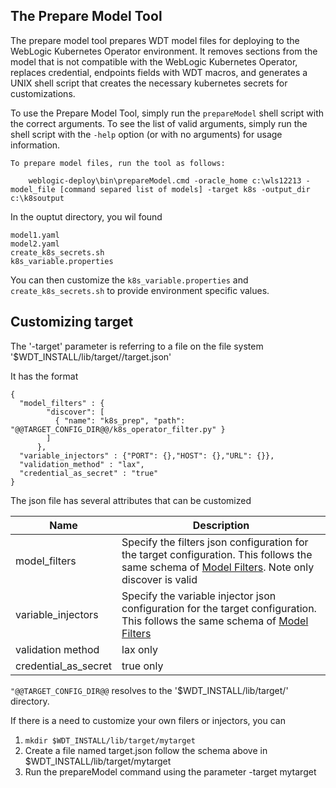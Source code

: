## The Prepare Model Tool

The prepare model tool prepares WDT model files for deploying to the WebLogic Kubernetes Operator environment. It removes sections 
from the model that is not compatible with the WebLogic Kubernetes Operator, replaces credential, endpoints fields with WDT macros, and generates 
a UNIX shell script that creates the necessary kubernetes secrets for customizations.
 
    
To use the Prepare Model Tool, simply run the `prepareModel` shell script with the correct arguments.  To see the list of valid arguments, simply run the shell script with the `-help` option (or with no arguments) for usage information.

```
To prepare model files, run the tool as follows:

    weblogic-deploy\bin\prepareModel.cmd -oracle_home c:\wls12213 -model_file [command separed list of models] -target k8s -output_dir c:\k8soutput

```

In the ouptut directory, you wil found

```
model1.yaml
model2.yaml
create_k8s_secrets.sh
k8s_variable.properties

```

You can then customize the `k8s_variable.properties` and `create_k8s_secrets.sh` to provide environment specific values.

## Customizing target 

The '-target' parameter is referring to a file on the file system '$WDT_INSTALL/lib/target/<target value>/target.json'

It has the format

```
{
  "model_filters" : {
        "discover": [
          { "name": "k8s_prep", "path": "@@TARGET_CONFIG_DIR@@/k8s_operator_filter.py" }
        ]
      },
  "variable_injectors" : {"PORT": {},"HOST": {},"URL": {}},
  "validation_method" : "lax",
  "credential_as_secret" : "true"
}
```

The json file has several attributes that can be customized

| Name | Description |
| --- | --- |
| model_filters | Specify the filters json configuration for the target configuration.  This follows the same schema of [Model Filters](tool_filters.md). Note only discover is valid | 
| variable_injectors | Specify the variable injector json configuration for the target configuration.  This follows the same schema of [Model Filters](tool_filters.md)|
| validation method | lax only |
| credential_as_secret | true only |

`"@@TARGET_CONFIG_DIR@@` resolves to the '$WDT_INSTALL/lib/target/<target value>' directory.  

If there is a need to customize your own filers or injectors, you can

1. ```mkdir $WDT_INSTALL/lib/target/mytarget```
2. Create a file named target.json follow the schema above in $WDT_INSTALL/lib/target/mytarget
3. Run the prepareModel command using the parameter -target mytarget
